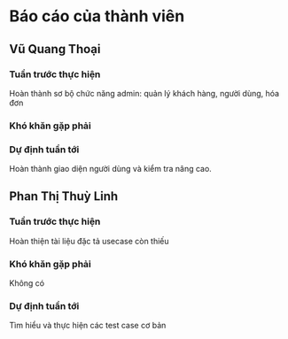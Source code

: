 # Báo cáo của thành viên

## Vũ Quang Thoại
### Tuần trước thực hiện
Hoàn thành sơ bộ chức năng admin: quản lý khách hàng, người dùng, hóa đơn
### Khó khăn gặp phải

### Dự định tuần tới
Hoàn thành giao diện người dùng và kiểm tra nâng cao.

## Phan Thị Thuỳ Linh
### Tuần trước thực hiện
Hoàn thiện tài liệu đặc tả usecase còn thiếu
### Khó khăn gặp phải
Không có
### Dự định tuần tới
Tìm hiểu và thực hiện các test case cơ bản
